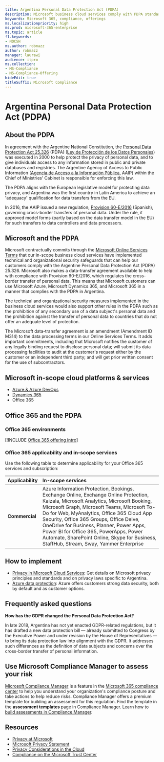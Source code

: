 ```yaml
---
title: Argentina Personal Data Protection Act (PDPA) 
description: Microsoft business cloud services comply with PDPA standards for protecting the privacy of personal information.
keywords: Microsoft 365, compliance, offerings
ms.localizationpriority: high
ms.prod: microsoft-365-enterprise
ms.topic: article
f1.keywords:
- NOCSH
ms.author: robmazz
author: robmazz
manager: laurawi
audience: itpro
ms.collection:
- MS-Compliance
- MS-Compliance-Offering
hideEdit: true
titleSuffix: Microsoft Compliance
---
```


# Argentina Personal Data Protection Act (PDPA)

## About the PDPA

In agreement with the Argentine National Constitution, the [Personal Data Protection Act 25.326](http://www.jus.gob.ar/media/3201023/personal_data_protection_act25326.pdf) (PDPA) ([Ley de Protección de los Datos Personales](http://servicios.infoleg.gob.ar/infolegInternet/anexos/60000-64999/64790/norma.htm)) was executed in 2000 to help protect the privacy of personal data, and to give individuals access to any information stored in public and private databases and registries. The Argentine Agency of Access to Public Information ([Agencia de Acceso a la Información Pública](https://www.argentina.gob.ar/aaip), AAIP) within the Chief of Ministries' Cabinet is responsible for enforcing this law.

The PDPA aligns with the European legislative model for protecting data privacy, and Argentina was the first country in Latin America to achieve an 'adequacy' qualification for data transfers from the EU.

In 2016, the AAIP issued a new regulation, [Provision 60-E/2016](http://servicios.infoleg.gob.ar/infolegInternet/anexos/265000-269999/267922/norma.htm) (Spanish), governing cross-border transfers of personal data. Under the rule, it approved model forms (partly based on the data transfer model in the EU) for such transfers to data controllers and data processors.

## Microsoft and the PDPA

Microsoft contractually commits through the [Microsoft Online Services Terms](https://www.microsoftvolumelicensing.com/DocumentSearch.aspx?Mode=3&DocumentTypeId=31) that our in-scope business cloud services have implemented technical and organizational security safeguards that can help our customers comply with the Argentine Personal Data Protection Act (PDPA) 25.326. Microsoft also makes a data-transfer agreement available to help with compliance with Provision 60-E/2016, which regulates the cross-border transfer of personal data. This means that Microsoft customers can use Microsoft Azure, Microsoft Dynamics 365, and Microsoft 365 in a manner that complies with the PDPA in Argentina.

The technical and organizational security measures implemented in the business cloud services would also support other rules in the PDPA such as the prohibition of any secondary use of a data subject's personal data and the prohibition against the transfer of personal data to countries that do not offer an adequate level of protection.

The Microsoft data-transfer agreement is an amendment (Amendment ID M314) to the data processing terms in our Online Services Terms. It adds important commitments, including that Microsoft notifies the customer of any legally binding request to disclose personal data; will submit its data processing facilities to audit at the customer's request either by the customer or an independent third party; and will get prior written consent for the use of subcontractors.

## Microsoft in-scope cloud platforms & services

- [Azure & Azure DevOps](https://gallery.technet.microsoft.com/Overview-of-Azure-c1be3942)
- [Dynamics 365](https://download.microsoft.com/download/E/1/9/E1977163-7A86-4812-AC18-C03ADC958AAF/Microsoft_Dynamics_365_Cloud_Service_Compliance_Datasheet.pdf)
- Office 365

## Office 365 and the PDPA

### Office 365 environments

[!INCLUDE [Office 365 offering intro](../includes/o365-offering-introduction.md)]

### Office 365 applicability and in-scope services

Use the following table to determine applicability for your Office 365 services and subscription:

| **Applicability** | **In-scope services** |
|:------------------|:----------------------|
| **Commercial** | Azure Information Protection, Bookings, Exchange Online, Exchange Online Protection, Kaizala, Microsoft Analytics, Microsoft Booking, Microsoft Graph, Microsoft Teams, Microsoft To-Do for Web, MyAnalytics, Office 365 Cloud App Security, Office 365 Groups, Office Delve, OneDrive for Business, Planner, Power Apps, Power BI for Office 365, PowerApps, Power Automate, SharePoint Online, Skype for Business, StaffHub, Stream, Sway, Yammer Enterprise |

## How to implement

- [Privacy in Microsoft Cloud Services](https://www.microsoft.com/download/details.aspx?id=55710): Get details on Microsoft privacy principles and standards and on privacy laws specific to Argentina.  
- [Azure data protection](/azure/security/azure-protection-of-customer-data): Azure offers customers strong data security, both by default and as customer options.

## Frequently asked questions

**How has the GDPR changed the Personal Data Protection Act?**

In late 2018, Argentina has not yet enacted GDPR-related regulations, but it has drafted a new data protection bill — already submitted to Congress by the Executive Power and under revision by the House of Representatives — to bring its data protection law into alignment with the GDPR. It addresses such differences as the definition of data subjects and concerns over the cross-border transfer of personal information.

## Use Microsoft Compliance Manager to assess your risk

[Microsoft Compliance Manager](/microsoft-365/compliance/compliance-manager) is a feature in the [Microsoft 365 compliance center](/microsoft-365/compliance/microsoft-365-compliance-center) to help you understand your organization's compliance posture and take actions to help reduce risks. Compliance Manager offers a premium template for building an assessment for this regulation. Find the template in the **assessment templates** page in Compliance Manager. Learn how to [build assessments in Compliance Manager](/microsoft-365/compliance/compliance-manager-assessments).

## Resources

- [Privacy at Microsoft](https://privacy.microsoft.com)
- [Microsoft Privacy Statement](https://privacy.microsoft.com/privacystatement)
- [Privacy Considerations in the Cloud](https://download.microsoft.com/download/0/9/D/09DE47F6-F9E5-4C14-B9E8-E8119A130ACC/Privacy_considerations_in_the_cloud.pdf)
- [Compliance on the Microsoft Trust Center](https://www.microsoft.com/trust-center/compliance/compliance-overview)
